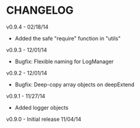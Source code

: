 CHANGELOG
=========

v0.9.4 - 02/18/14
* Added the safe "require" function in "utils"

v0.9.3 - 12/01/14
* Bugfix: Flexible naming for LogManager

v0.9.2 - 12/01/14
* Bugfix: Deep-copy array objects on deepExtend

v0.9.1 - 11/27/14
* Added logger objects

v0.9.0 - Initial release 11/04/14
